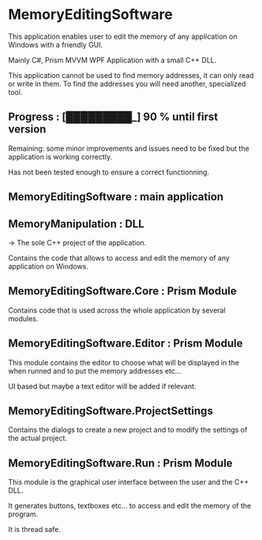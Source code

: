 # MemoryEditingSoftware

This application enables user to edit the memory of any application on Windows with a friendly GUI.

Mainly C#, Prism MVVM WPF Application with a small C++ DLL.

This application cannot be used to find memory addresses, it can only read or write in them. To find the addresses you will need another, specialized tool.

## Progress : [█████████_] 90 % until first version

Remaining: some minor improvements and issues need to be fixed but the application is working correctly.

Has not been tested enough to ensure a correct functionning.

## MemoryEditingSoftware : main application


## MemoryManipulation : DLL
-> The sole C++ project of the application.

Contains the code that allows to access and edit the memory of any application on Windows.

## MemoryEditingSoftware.Core : Prism Module
Contains code that is used across the whole application by several modules.

## MemoryEditingSoftware.Editor : Prism Module
This module contains the editor to choose what will be displayed in the when runned and to put the memory addresses etc...

UI based but maybe a text editor will be added if relevant.

## MemoryEditingSoftware.ProjectSettings
Contains the dialogs to create a new project and to modify the settings of the actual project.

## MemoryEditingSoftware.Run : Prism Module
This module is the graphical user interface between the user and the C++ DLL.

It generates buttons, textboxes etc... to access and edit the memory of the program. 

It is thread safe.